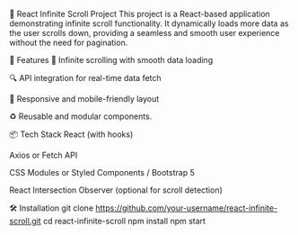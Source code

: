 🚀 React Infinite Scroll Project
This project is a React-based application demonstrating infinite scroll functionality. It dynamically loads more data as the user scrolls down, providing a seamless and smooth user experience without the need for pagination.

🧩 Features
🔄 Infinite scrolling with smooth data loading

🔍 API integration for real-time data fetch

📱 Responsive and mobile-friendly layout

♻️ Reusable and modular components.

📦 Tech Stack
React (with hooks)

Axios or Fetch API

CSS Modules or Styled Components / Bootstrap 5

React Intersection Observer (optional for scroll detection)

🛠️ Installation
git clone https://github.com/your-username/react-infinite-scroll.git
cd react-infinite-scroll
npm install
npm start


